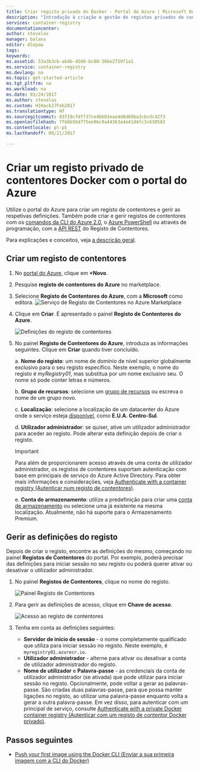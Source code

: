 ```yaml
---
title: Criar registo privado do Docker - Portal do Azure | Microsoft Docs
description: "Introdução à criação e gestão de registos privados de contentores Docker com o portal do Azure"
services: container-registry
documentationcenter: 
author: stevelas
manager: balans
editor: dlepow
tags: 
keywords: 
ms.assetid: 53a3b3cb-ab4b-4560-bc00-366e2759f1a1
ms.service: container-registry
ms.devlang: na
ms.topic: get-started-article
ms.tgt_pltfrm: na
ms.workload: na
ms.date: 03/24/2017
ms.author: stevelas
ms.custom: H1Hack27Feb2017
ms.translationtype: HT
ms.sourcegitcommit: 83f19cfdff37ce4bb03eae4d8d69ba3cbcdc42f3
ms.openlocfilehash: 7fbbb56d775ee96c9a44363a4e41d4fc3c630582
ms.contentlocale: pt-pt
ms.lasthandoff: 08/21/2017

---
```


# <a name="create-a-private-docker-container-registry-using-the-azure-portal"></a>Criar um registo privado de contentores Docker com o portal do Azure
Utilize o portal do Azure para criar um registo de contentores e gerir as respetivas definições. Também pode criar e gerir registos de contentores com os [comandos da CLI do Azure 2.0](container-registry-get-started-azure-cli.md), o [Azure PowerShell](container-registry-get-started-powershell.md) ou através de programação, com a [API REST](https://go.microsoft.com/fwlink/p/?linkid=834376) do Registo de Contentores.

Para explicações e conceitos, veja [a descrição geral](container-registry-intro.md).

## <a name="create-a-container-registry"></a>Criar um registo de contentores
1. No [portal do Azure](https://portal.azure.com), clique em **+Novo**.
2. Pesquise **registo de contentores do Azure** no marketplace.
3. Selecione **Registo de Contentores do Azure**, com a **Microsoft** como editora.
    ![Serviço de Registo de Contentores no Azure Marketplace](./media/container-registry-get-started-portal/container-registry-marketplace.png)
4. Clique em **Criar**. É apresentado o painel **Registo de Contentores do Azure**.

    ![Definições do registo de contentores](./media/container-registry-get-started-portal/container-registry-settings.png)
5. No painel **Registo de Contentores do Azure**, introduza as informações seguintes. Clique em **Criar** quando tiver concluído.

    a. **Nome do registo**: um nome de domínio de nível superior globalmente exclusivo para o seu registo específico. Neste exemplo, o nome do registo é *myRegistry01*, mas substitua por um nome exclusivo seu. O nome só pode conter letras e números.

    b. **Grupo de recursos**: selecione um [grupo de recursos](../azure-resource-manager/resource-group-overview.md#resource-groups) ou escreva o nome de um grupo novo.

    c. **Localização**: selecione a localização de um datacenter do Azure onde o serviço esteja [disponível](https://azure.microsoft.com/regions/services/), como **E.U.A. Centro-Sul**.

    d. **Utilizador administrador**: se quiser, ative um utilizador administrador para aceder ao registo. Pode alterar esta definição depois de criar o registo.

      > [!IMPORTANT]
      > Para além de proporcionarem acesso através de uma conta de utilizador administrador, os registos de contentores suportam autenticação com base em principais de serviço do Azure Active Directory. Para obter mais informações e considerações, veja [Authenticate with a container registry (Autenticar num registo de contentores)](container-registry-authentication.md).
      >

    e. **Conta de armazenamento**: utilize a predefinição para criar uma [conta de armazenamento](../storage/common/storage-introduction.md) ou selecione uma já existente na mesma localização. Atualmente, não há suporte para o Armazenamento Premium.

## <a name="manage-registry-settings"></a>Gerir as definições do registo
Depois de criar o registo, encontre as definições do mesmo, começando no painel **Registos de Contentores** do portal. Por exemplo, poderá precisar das definições para iniciar sessão no seu registo ou poderá querer ativar ou desativar o utilizador administrador.

1. No painel **Registos de Contentores**, clique no nome do registo.

    ![Painel Registo de Contentores](./media/container-registry-get-started-portal/container-registry-blade.png)
2. Para gerir as definições de acesso, clique em **Chave de acesso**.

    ![Acesso ao registo de contentores](./media/container-registry-get-started-portal/container-registry-access.png)
3. Tenha em conta as definições seguintes:

   * **Servidor de início de sessão** - o nome completamente qualificado que utiliza para iniciar sessão no registo. Neste exemplo, é `myregistry01.azurecr.io`.
   * **Utilizador administrador** - alterne para ativar ou desativar a conta de utilizador administrador do registo.
   * **Nome de utilizador** e **Palavra-passe** - as credenciais da conta de utilizador administrador (se ativada) que pode utilizar para iniciar sessão no registo. Opcionalmente, pode voltar a gerar as palavras-passe. São criadas duas palavras-passe, para que possa manter ligações no registo, ao utilizar uma palavra-passe enquanto volta a gerar a outra palavra-passe. Em vez disso, para autenticar com um principal de serviço, consulte [Authenticate with a private Docker container registry (Autenticar com um registo de contentor Docker privado)](container-registry-authentication.md).

## <a name="next-steps"></a>Passos seguintes
* [Push your first image using the Docker CLI (Enviar a sua primeira imagem com a CLI do Docker)](container-registry-get-started-docker-cli.md)

